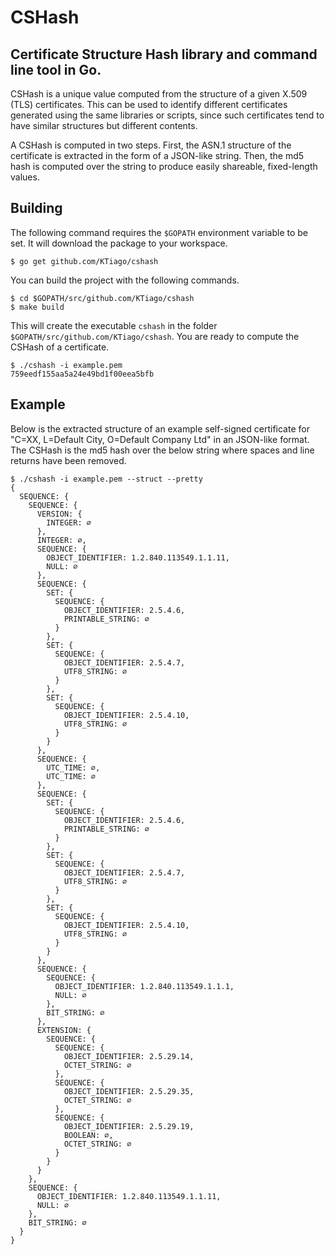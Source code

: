 # CSHash
## Certificate Structure Hash library and command line tool in Go.

CSHash is a unique value computed from the structure of a given X.509 (TLS) certificates. This can be used to identify different certificates generated using the same libraries or scripts, since such certificates tend to have similar structures but different contents.

A CSHash is computed in two steps. First, the ASN.1 structure of the certificate is extracted in the form of a JSON-like string. Then, the md5 hash is computed over the string to produce easily shareable, fixed-length values.

## Building
The following command requires the `$GOPATH` environment variable to be set. It will download the package to your workspace.
```
$ go get github.com/KTiago/cshash
```
You can build the project with the following commands.
```
$ cd $GOPATH/src/github.com/KTiago/cshash
$ make build
```
This will create the executable `cshash` in the folder `$GOPATH/src/github.com/KTiago/cshash`. You are ready to compute the CSHash of a certificate.
```
$ ./cshash -i example.pem
759eedf155aa5a24e49bd1f00eea5bfb
```
## Example
Below is the extracted structure of an example self-signed certificate for "C=XX, L=Default City, O=Default Company Ltd" in an JSON-like format. The CSHash is the md5 hash over the below string where spaces and line returns have been removed.
```
$ ./cshash -i example.pem --struct --pretty
{
  SEQUENCE: {
    SEQUENCE: {
      VERSION: {
        INTEGER: ∅
      },
      INTEGER: ∅,
      SEQUENCE: {
        OBJECT_IDENTIFIER: 1.2.840.113549.1.1.11,
        NULL: ∅
      },
      SEQUENCE: {
        SET: {
          SEQUENCE: {
            OBJECT_IDENTIFIER: 2.5.4.6,
            PRINTABLE_STRING: ∅
          }
        },
        SET: {
          SEQUENCE: {
            OBJECT_IDENTIFIER: 2.5.4.7,
            UTF8_STRING: ∅
          }
        },
        SET: {
          SEQUENCE: {
            OBJECT_IDENTIFIER: 2.5.4.10,
            UTF8_STRING: ∅
          }
        }
      },
      SEQUENCE: {
        UTC_TIME: ∅,
        UTC_TIME: ∅
      },
      SEQUENCE: {
        SET: {
          SEQUENCE: {
            OBJECT_IDENTIFIER: 2.5.4.6,
            PRINTABLE_STRING: ∅
          }
        },
        SET: {
          SEQUENCE: {
            OBJECT_IDENTIFIER: 2.5.4.7,
            UTF8_STRING: ∅
          }
        },
        SET: {
          SEQUENCE: {
            OBJECT_IDENTIFIER: 2.5.4.10,
            UTF8_STRING: ∅
          }
        }
      },
      SEQUENCE: {
        SEQUENCE: {
          OBJECT_IDENTIFIER: 1.2.840.113549.1.1.1,
          NULL: ∅
        },
        BIT_STRING: ∅
      },
      EXTENSION: {
        SEQUENCE: {
          SEQUENCE: {
            OBJECT_IDENTIFIER: 2.5.29.14,
            OCTET_STRING: ∅
          },
          SEQUENCE: {
            OBJECT_IDENTIFIER: 2.5.29.35,
            OCTET_STRING: ∅
          },
          SEQUENCE: {
            OBJECT_IDENTIFIER: 2.5.29.19,
            BOOLEAN: ∅,
            OCTET_STRING: ∅
          }
        }
      }
    },
    SEQUENCE: {
      OBJECT_IDENTIFIER: 1.2.840.113549.1.1.11,
      NULL: ∅
    },
    BIT_STRING: ∅
  }
}
```
